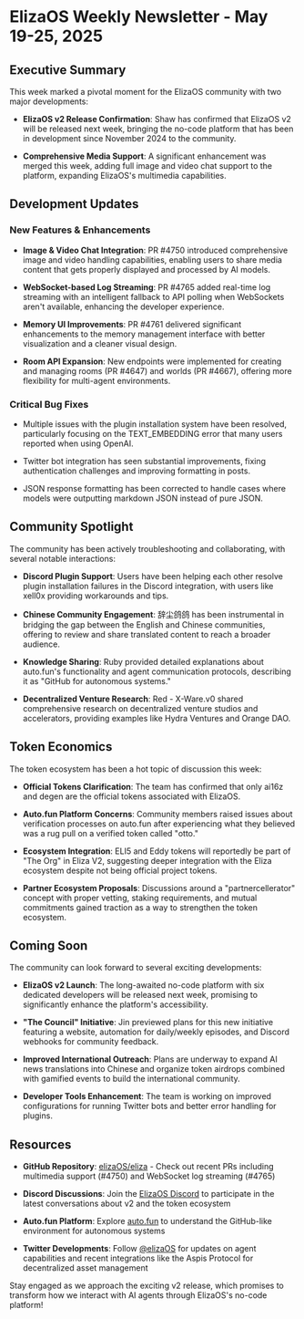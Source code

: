 # ElizaOS Weekly Newsletter - May 19-25, 2025

## Executive Summary

This week marked a pivotal moment for the ElizaOS community with two major developments:

- **ElizaOS v2 Release Confirmation**: Shaw has confirmed that ElizaOS v2 will be released next week, bringing the no-code platform that has been in development since November 2024 to the community.

- **Comprehensive Media Support**: A significant enhancement was merged this week, adding full image and video chat support to the platform, expanding ElizaOS's multimedia capabilities.

## Development Updates

### New Features & Enhancements

- **Image & Video Chat Integration**: PR #4750 introduced comprehensive image and video handling capabilities, enabling users to share media content that gets properly displayed and processed by AI models.

- **WebSocket-based Log Streaming**: PR #4765 added real-time log streaming with an intelligent fallback to API polling when WebSockets aren't available, enhancing the developer experience.

- **Memory UI Improvements**: PR #4761 delivered significant enhancements to the memory management interface with better visualization and a cleaner visual design.

- **Room API Expansion**: New endpoints were implemented for creating and managing rooms (PR #4647) and worlds (PR #4667), offering more flexibility for multi-agent environments.

### Critical Bug Fixes

- Multiple issues with the plugin installation system have been resolved, particularly focusing on the TEXT_EMBEDDING error that many users reported when using OpenAI.

- Twitter bot integration has seen substantial improvements, fixing authentication challenges and improving formatting in posts.

- JSON response formatting has been corrected to handle cases where models were outputting markdown JSON instead of pure JSON.

## Community Spotlight

The community has been actively troubleshooting and collaborating, with several notable interactions:

- **Discord Plugin Support**: Users have been helping each other resolve plugin installation failures in the Discord integration, with users like xell0x providing workarounds and tips.

- **Chinese Community Engagement**: 辞尘鸽鸽 has been instrumental in bridging the gap between the English and Chinese communities, offering to review and share translated content to reach a broader audience.

- **Knowledge Sharing**: Ruby provided detailed explanations about auto.fun's functionality and agent communication protocols, describing it as "GitHub for autonomous systems."

- **Decentralized Venture Research**: Red - X-Ware.v0 shared comprehensive research on decentralized venture studios and accelerators, providing examples like Hydra Ventures and Orange DAO.

## Token Economics

The token ecosystem has been a hot topic of discussion this week:

- **Official Tokens Clarification**: The team has confirmed that only ai16z and degen are the official tokens associated with ElizaOS.

- **Auto.fun Platform Concerns**: Community members raised issues about verification processes on auto.fun after experiencing what they believed was a rug pull on a verified token called "otto."

- **Ecosystem Integration**: ELI5 and Eddy tokens will reportedly be part of "The Org" in Eliza V2, suggesting deeper integration with the Eliza ecosystem despite not being official project tokens.

- **Partner Ecosystem Proposals**: Discussions around a "partnercellerator" concept with proper vetting, staking requirements, and mutual commitments gained traction as a way to strengthen the token ecosystem.

## Coming Soon

The community can look forward to several exciting developments:

- **ElizaOS v2 Launch**: The long-awaited no-code platform with six dedicated developers will be released next week, promising to significantly enhance the platform's accessibility.

- **"The Council" Initiative**: Jin previewed plans for this new initiative featuring a website, automation for daily/weekly episodes, and Discord webhooks for community feedback.

- **Improved International Outreach**: Plans are underway to expand AI news translations into Chinese and organize token airdrops combined with gamified events to build the international community.

- **Developer Tools Enhancement**: The team is working on improved configurations for running Twitter bots and better error handling for plugins.

## Resources

- **GitHub Repository**: [elizaOS/eliza](https://github.com/elizaOS/eliza) - Check out recent PRs including multimedia support (#4750) and WebSocket log streaming (#4765)

- **Discord Discussions**: Join the [ElizaOS Discord](https://discord.gg/elizaOS) to participate in the latest conversations about v2 and the token ecosystem

- **Auto.fun Platform**: Explore [auto.fun](https://auto.fun) to understand the GitHub-like environment for autonomous systems

- **Twitter Developments**: Follow [@elizaOS](https://twitter.com/elizaOS) for updates on agent capabilities and recent integrations like the Aspis Protocol for decentralized asset management

Stay engaged as we approach the exciting v2 release, which promises to transform how we interact with AI agents through ElizaOS's no-code platform!